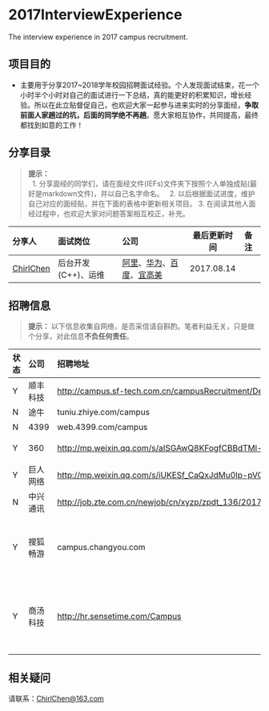 # 2017InterviewExperience
The interview experience in 2017 campus recruitment.
## 项目目的
- 主要用于分享2017~2018学年校园招聘面试经验。个人发现面试结束，花一个小时半个小时对自己的面试进行一下总结，真的能更好的积累知识，增长经验。所以在此立贴督促自己，也欢迎大家一起参与进来实时的分享面经，**争取前面人家趟过的坑，后面的同学绝不再趟**。愿大家相互协作，共同提高，最终都找到如意的工作！

## 分享目录
> **提示：** <br>
    1. 分享面经的同学们，请在面经文件(IEFs)文件夹下按照个人单独成贴(最好是markdown文件)，并以自己名字命名。 
    2. 以后根据面试进度，维护自己对应的面经贴，并在下面的表格中更新相关项目。
    3. 在阅读其他人面经过程中，也欢迎大家对问题答案相互校正，补充。
  
| 分享人 | 面试岗位 | 公司 | 最后更新时间 | 备注 |
| :--- | :---- | :---- | :---: | :----- | 
|[ChirlChen](./IEFs/ChirlChen.md)| 后台开发(C++)、运维| [阿里](./IEFs/ChirlChen.md#mayijinfu)、[华为](./IEFs/ChirlChen.md#huawei)、[百度](./IEFs/ChirlChen.md#baidu_shanghai)、[宜高美](./IEFs/ChirlChen.md#yigaomei) | 2017.08.14| |
 
## 招聘信息
> **提示：** 以下信息收集自网络，是否采信请自斟酌。笔者利益无关，只是做个分享，对此信息**不负任何责任**。

|状态 | 公司 | 招聘地址 | 内推信息 |
| --- | :--- | :--- | :----|
| Y | 顺丰科技 | http://campus.sf-tech.com.cn/campusRecruitment/Default.html |内推码：366109、366040 |
| N | 途牛 | tuniu.zhiye.com/campus |内推码：TN006520|
| N | 4399 | web.4399.com/campus | 内推码：TMZBPEG5 |
| Y | 360 | http://mp.weixin.qq.com/s/aISGAwQ8KFogfCBBdTMl-Q | 内推:yuanfang@360.cn，主题: 姓名 + 岗位 + 手机号 + 学校 |
| Y | 巨人网络 | http://mp.weixin.qq.com/s/iUKESf_CaQxJdMu0Ip-pVQ | 内推邮箱:mr_jwyyx@163.com|
| N | 中兴通讯 | http://job.zte.com.cn/newjob/cn/xyzp/zpdt_136/201708/t20170811_465091.html | 内推码  ZTE170EM0、ZTE04YDQ0|
| Y | 搜狐畅游 | campus.changyou.com |  liang_m@cyou-inc.com，简历格式【姓名+内推岗位+电话号码+学校】，邮件中尽量写一段突出自己优势的文字，这样内推成功的几率会更大。|
| Y | 商汤科技 | http://hr.sensetime.com/Campus | 内推邮箱:hegaoyuan@sensetime.com，简历请以【姓名-学校-应聘职位-期望工作地点】命名。邮件内容请用以下模板：姓名：邮箱：电话：自我推荐： |

## 相关疑问
 请联系：ChirlChen@163.com